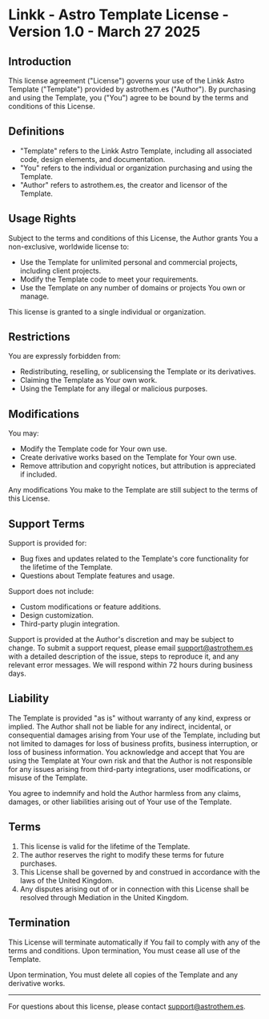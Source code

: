 # Linkk - Astro Template License - Version 1.0 - March 27 2025

## Introduction

This license agreement ("License") governs your use of the Linkk Astro Template ("Template") provided by astrothem.es ("Author"). By purchasing and using the Template, you ("You") agree to be bound by the terms and conditions of this License.

## Definitions

-   "Template" refers to the Linkk Astro Template, including all associated code, design elements, and documentation.
-   "You" refers to the individual or organization purchasing and using the Template.
-   "Author" refers to astrothem.es, the creator and licensor of the Template.

## Usage Rights

Subject to the terms and conditions of this License, the Author grants You a non-exclusive, worldwide license to:

-   Use the Template for unlimited personal and commercial projects, including client projects.
-   Modify the Template code to meet your requirements.
-   Use the Template on any number of domains or projects You own or manage.

This license is granted to a single individual or organization.

## Restrictions

You are expressly forbidden from:

-   Redistributing, reselling, or sublicensing the Template or its derivatives.
-   Claiming the Template as Your own work.
-   Using the Template for any illegal or malicious purposes.

## Modifications

You may:

-   Modify the Template code for Your own use.
-   Create derivative works based on the Template for Your own use.
-   Remove attribution and copyright notices, but attribution is appreciated if included.

Any modifications You make to the Template are still subject to the terms of this License.

## Support Terms

Support is provided for:

-   Bug fixes and updates related to the Template's core functionality for the lifetime of the Template.
-   Questions about Template features and usage.

Support does not include:

-   Custom modifications or feature additions.
-   Design customization.
-   Third-party plugin integration.

Support is provided at the Author's discretion and may be subject to change. To submit a support request, please email support@astrothem.es with a detailed description of the issue, steps to reproduce it, and any relevant error messages. We will respond within 72 hours during business days.

## Liability

The Template is provided "as is" without warranty of any kind, express or implied. The Author shall not be liable for any indirect, incidental, or consequential damages arising from Your use of the Template, including but not limited to damages for loss of business profits, business interruption, or loss of business information. You acknowledge and accept that You are using the Template at Your own risk and that the Author is not responsible for any issues arising from third-party integrations, user modifications, or misuse of the Template.

You agree to indemnify and hold the Author harmless from any claims, damages, or other liabilities arising out of Your use of the Template.

## Terms

1.  This license is valid for the lifetime of the Template.
2.  The author reserves the right to modify these terms for future purchases.
3.  This License shall be governed by and construed in accordance with the laws of the United Kingdom.
4.  Any disputes arising out of or in connection with this License shall be resolved through Mediation in the United Kingdom.

## Termination

This License will terminate automatically if You fail to comply with any of the terms and conditions. Upon termination, You must cease all use of the Template.

Upon termination, You must delete all copies of the Template and any derivative works.

---

For questions about this license, please contact support@astrothem.es. 
